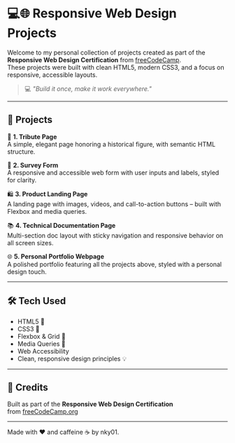 # 💻🌐 Responsive Web Design Projects

Welcome to my personal collection of projects created as part of the **Responsive Web Design Certification** from [freeCodeCamp](https://www.freecodecamp.org/).  
These projects were built with clean HTML5, modern CSS3, and a focus on responsive, accessible layouts.

> 💻 *"Build it once, make it work everywhere."*

---

## 🧠 Projects

📄 **1. Tribute Page**  
A simple, elegant page honoring a historical figure, with semantic HTML structure.

📝 **2. Survey Form**  
A responsive and accessible web form with user inputs and labels, styled for clarity.

🛍️ **3. Product Landing Page**  
A landing page with images, videos, and call-to-action buttons – built with Flexbox and media queries.

📚 **4. Technical Documentation Page**  
Multi-section doc layout with sticky navigation and responsive behavior on all screen sizes.

🌐 **5. Personal Portfolio Webpage**  
A polished portfolio featuring all the projects above, styled with a personal design touch.

---

## 🛠️ Tech Used

- HTML5 🧱  
- CSS3 🎨  
- Flexbox & Grid 📐  
- Media Queries 📱  
- Web Accessibility 
- Clean, responsive design principles 💡  

---

## 🌟 Credits

Built as part of the **Responsive Web Design Certification**  
from [freeCodeCamp.org](https://www.freecodecamp.org/certification)

---

Made with ❤️ and caffeine ☕ by nky01.
